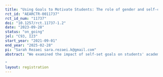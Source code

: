 ```yaml
---
title: "Using Goals to Motivate Students: The role of gender and self-control"
rct_id: "AEARCTR-0011737"
rct_id_num: "11737"
doi: "10.1257/rct.11737-1.2"
date: "2023-09-28"
status: "on_going"
jel: "C93, I23"
start_year: "2021-09-01"
end_year: "2025-02-28"
pi: "Sarah Rezaei sara.rezaei.k@gmail.com"
abstract: "We examined the impact of self-set goals on students' academic efforts and performance in a classroom intervention conducted at two European universities. Students were randomly assigned to a control group and two treatment groups. In the treatment groups, participants set a performance goal for their final course exam, and in one treatment, they could earn a monetary reward if they achieved their goals. Students in the control group did not set any performance goals. 
"
layout: registration
---
```


